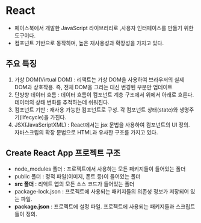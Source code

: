 # React

- 페이스북에서 개발한 JavaScript 라이브러리로 ,사용자 인터페이스를 만들기 위한 도구이다.
- 컴포넌트 기반으로 동작하며, 높은 재사용성과 확장성을 가지고 있다.

## 주요 특징

1. 가상 DOM(Virtual DOM) : 리액트는 가상 DOM을 사용하여 브라우저의 실제 DOM과 상호작용. 즉, 전체 DOM을 그리는 대신 변경된 부분만 업데이트
2. 단뱡향 데이터 흐름 : 데이터 흐름이 컴포넌트 계층 구조에서 위에서 아래로 흐른다. 데이터의 상태 변화를 추적하는데 쉬워진다.
3. 컴포넌트 기반 : 재사용 가능한 컴포넌트로 구성. 각 컴포넌트 상태(state)와 생명주기(lifecycle)을 가진다.
4. JSX(JavaScriptXML) : React에서는 jsx 문법을 사용하여 컴포넌트의 UI 정의. 자바스크립의 확장 문법으로 HTML과
   유사한 구조를 가지고 있다.

## Create React App 프로젝트 구조

- node_modules 폴더 : 프로젝트에서 사용하는 모든 패키지들이 들어있는 폴더
- public 폴더 : 정적 파일(이미지, 폰트 등)이 들어있는 폴더
- **src 폴더** : 리액트 앱의 모든 소스 코드가 들어있는 폴더
- package-lock.json : 프로젝트에 사용되는 패키지들의 의존성 정보가 저장되어 있는 파일.
- **package.json** : 프로젝트에 설정 파일. 프로젝트에 사용되는 패키지들과 스크립트들이 정의.

